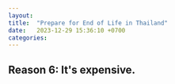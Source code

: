 ```yaml
---
layout:
title:  "Prepare for End of Life in Thailand"
date:   2023-12-29 15:36:10 +0700
categories:
---
```


## Reason 6: It's expensive.
